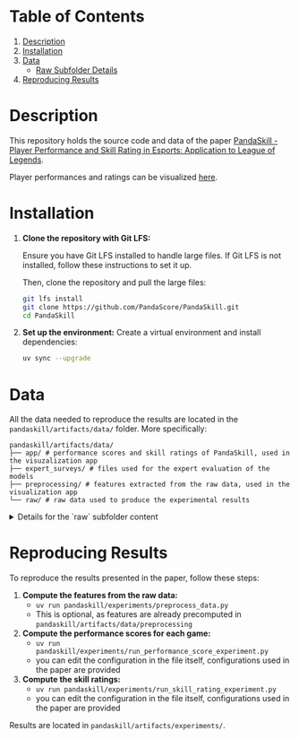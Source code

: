 # Table of Contents
1. [Description](#description)
2. [Installation](#installation)
3. [Data](#data)
    - [Raw Subfolder Details](#raw-subfolder-details)
4. [Reproducing Results](#reproducing-results)

# Description

This repository holds the source code and data of the paper [PandaSkill - Player Performance and Skill Rating in Esports: Application to League of Legends](https://arxiv.org/abs/2501.10049).

Player performances and ratings can be visualized [here](https://pandaskill.streamlit.app/).

# Installation

1. **Clone the repository with Git LFS:**

    Ensure you have Git LFS installed to handle large files. If Git LFS is not installed, follow these instructions to set it up.

    Then, clone the repository and pull the large files:

    ```bash
    git lfs install
    git clone https://github.com/PandaScore/PandaSkill.git
    cd PandaSkill
    ```

2. **Set up the environment:**
    Create a virtual environment and install dependencies:

    ```bash
    uv sync --upgrade
    ```

# Data

All the data needed to reproduce the results are located in the `pandaskill/artifacts/data/` folder. More specifically:
```
pandaskill/artifacts/data/
├── app/ # performance scores and skill ratings of PandaSkill, used in the visuzalization app
├── expert_surveys/ # files used for the expert evaluation of the models
├── preprocessing/ # features extracted from the raw data, used in the visualization app
└── raw/ # raw data used to produce the experimental results
```
<details>
  <summary>Details for the `raw` subfolder content</summary>

- `game_metadata.csv`: metadata of the games
    - `game_id`: ID of the game
    - `date`: date in format YYYY-MM-DD HH:MM:SS.ssssss
    - `match_id`: ID of the match (e.g., a BO5 is a match of max 5 games)
    - `tournament_id`: ID of the tournament
    - `tournament_name`: name of the tournament (e.g., Playoffs)
    - `series_id`: ID of the serie
    - `series_name`: name of the series (e.g., LCK Summer 2024)
    - `league_id`: ID of the league
    - `league_name`: name of the league (e.g., LCK)

Note: every game can be included in a tree structure such that: `Game ⊆ Match ⊆ Tournament ⊆ Series ⊆ League`.

- `game_players_stats.csv`:
    - `game_id`: ID of the game
    - `player_id`: ID of the player
    - `player_name`: name of the player
    - `team_id`: ID of the player's team
    - `team_name`: name of the player's team
    - `team_acronym`: acronym of the player's team
    - `role`: role of the player (e.g., Mid)
    - `win`: whether the player has won the game or not
    - `game_length`: length of the game in seconds
    - `champion_name`: name of the Champion played by the player
    - `team_kills`: total number of champion kills of the player's team
    - `tower_kills`: total number of tower kills of the player's team
    - `inhibitor_kills`: total number of inhibitor kills of the player's team (destroying an inhibitor that has respawned is counted as a kill)
    - `dragon_kills`: total number of Drake kills of the player's team
    - `herald_kills`: total number of Rift Herald kills of the player's team
    - `baron_kills`: total number of Baron Nashor kills of the player's team
    - `player_kills`: player's number of champion kills
    - `player_deaths`: player's number of deaths
    - `player_assists`: player's number of assists
    - `total_minions_killed`: player's number of minions killed
    - `gold_earned`: player's total amount of gold earned
    - `level`: player's final level (max 18)
    - `total_damage_dealt`: damage dealt by the player, disregarding the target
    - `total_damage_dealt_to_champions`: player's damage dealt to Champions
    - `total_damage_taken`: player's damage taken, disregarding the source
    - `wards_placed`: player's number of wards placed
    - `largest_killing_spree`: player's largest killing spree
    - `largest_multi_kill`: player's largest multi-kill (max 5)
- `game_events.csv`:
    - `id`: ID of the event
    - `game_id`: ID of the game
    - `timestamp`: game timestamp in seconds
    - `event_type`: type of the event (e.g., `player_kill`) 
    - `killer_id`: ID of the killer
    - `killed_id`: ID of the killed if it exists
    - `assisting_player_ids`: list of ID of the assisting players
    - `drake_type`: type of the drake (e.g., `infernal`)
</details>

# Reproducing Results

To reproduce the results presented in the paper, follow these steps:

1. **Compute the features from the raw data:**
    - `uv run pandaskill/experiments/preprocess_data.py`
    - This is optional, as features are already precomputed in `pandaskill/artifacts/data/preprocessing`
2. **Compute the performance scores for each game:**
    - `uv run pandaskill/experiments/run_performance_score_experiment.py`
    - you can edit the configuration in the file itself, configurations used in the paper are provided
3. **Compute the skill ratings:**
    - `uv run pandaskill/experiments/run_skill_rating_experiment.py`
    - you can edit the configuration in the file itself, configurations used in the paper are provided

Results are located in `pandaskill/artifacts/experiments/`. 
